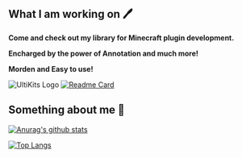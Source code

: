 ## What I am working on 🖊

**Come and check out my library for Minecraft plugin development.**

**Encharged by the power of Annotation and much more!**

**Morden and Easy to use!**

![UltiKits Logo](https://github.com/wisdommen/wisdommen/blob/master/imgs/ultikits-logo.png?raw=true)
[![Readme Card](https://github-readme-stats.vercel.app/api/pin/?username=ultikits&repo=UltiTools-Reborn)](https://github.com/UltiKits/UltiTools-Reborn)

## Something about me 🐍

[![Anurag's github stats](https://github-readme-stats.vercel.app/api?username=wisdommen&count_private=true&show_icons=true&theme=material-palenight)](https://github.com/wisdommen/wisdommen)

[![Top Langs](https://github-readme-stats.vercel.app/api/top-langs/?username=wisdommen&layout=compact&theme=material-palenight)](https://github.com/wisdommen/wisdommen)
